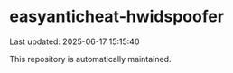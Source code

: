 # easyanticheat-hwidspoofer

Last updated: 2025-06-17 15:15:40

This repository is automatically maintained.
